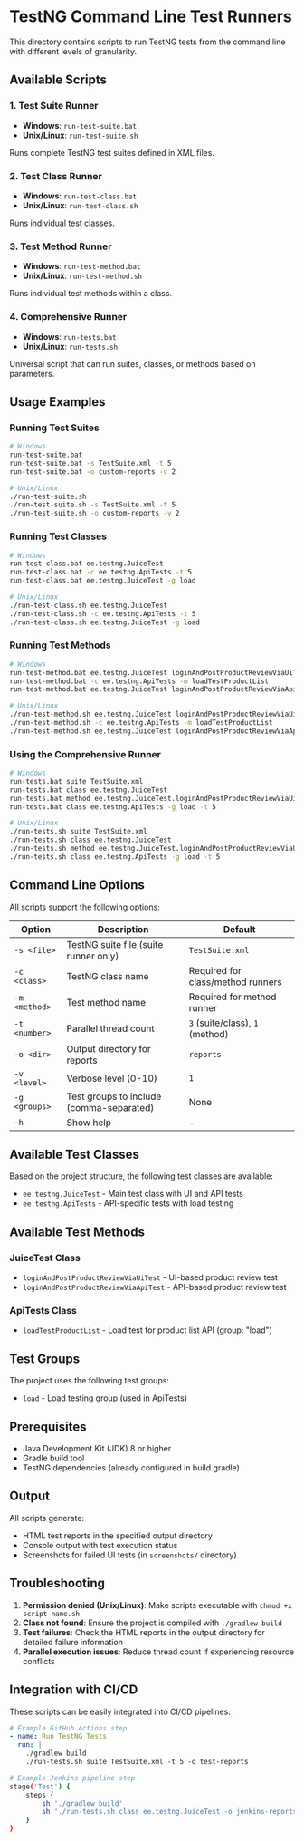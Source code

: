 # TestNG Command Line Test Runners

This directory contains scripts to run TestNG tests from the command line with different levels of granularity.

## Available Scripts

### 1. Test Suite Runner
- **Windows**: `run-test-suite.bat`
- **Unix/Linux**: `run-test-suite.sh`

Runs complete TestNG test suites defined in XML files.

### 2. Test Class Runner
- **Windows**: `run-test-class.bat`
- **Unix/Linux**: `run-test-class.sh`

Runs individual test classes.

### 3. Test Method Runner
- **Windows**: `run-test-method.bat`
- **Unix/Linux**: `run-test-method.sh`

Runs individual test methods within a class.

### 4. Comprehensive Runner
- **Windows**: `run-tests.bat`
- **Unix/Linux**: `run-tests.sh`

Universal script that can run suites, classes, or methods based on parameters.

## Usage Examples

### Running Test Suites

```bash
# Windows
run-test-suite.bat
run-test-suite.bat -s TestSuite.xml -t 5
run-test-suite.bat -o custom-reports -v 2

# Unix/Linux
./run-test-suite.sh
./run-test-suite.sh -s TestSuite.xml -t 5
./run-test-suite.sh -o custom-reports -v 2
```

### Running Test Classes

```bash
# Windows
run-test-class.bat ee.testng.JuiceTest
run-test-class.bat -c ee.testng.ApiTests -t 5
run-test-class.bat ee.testng.JuiceTest -g load

# Unix/Linux
./run-test-class.sh ee.testng.JuiceTest
./run-test-class.sh -c ee.testng.ApiTests -t 5
./run-test-class.sh ee.testng.JuiceTest -g load
```

### Running Test Methods

```bash
# Windows
run-test-method.bat ee.testng.JuiceTest loginAndPostProductReviewViaUiTest
run-test-method.bat -c ee.testng.ApiTests -m loadTestProductList
run-test-method.bat ee.testng.JuiceTest loginAndPostProductReviewViaApiTest -g load

# Unix/Linux
./run-test-method.sh ee.testng.JuiceTest loginAndPostProductReviewViaUiTest
./run-test-method.sh -c ee.testng.ApiTests -m loadTestProductList
./run-test-method.sh ee.testng.JuiceTest loginAndPostProductReviewViaApiTest -g load
```

### Using the Comprehensive Runner

```bash
# Windows
run-tests.bat suite TestSuite.xml
run-tests.bat class ee.testng.JuiceTest
run-tests.bat method ee.testng.JuiceTest.loginAndPostProductReviewViaUiTest
run-tests.bat class ee.testng.ApiTests -g load -t 5

# Unix/Linux
./run-tests.sh suite TestSuite.xml
./run-tests.sh class ee.testng.JuiceTest
./run-tests.sh method ee.testng.JuiceTest.loginAndPostProductReviewViaUiTest
./run-tests.sh class ee.testng.ApiTests -g load -t 5
```

## Command Line Options

All scripts support the following options:

| Option | Description | Default |
|--------|-------------|---------|
| `-s <file>` | TestNG suite file (suite runner only) | `TestSuite.xml` |
| `-c <class>` | TestNG class name | Required for class/method runners |
| `-m <method>` | Test method name | Required for method runner |
| `-t <number>` | Parallel thread count | `3` (suite/class), `1` (method) |
| `-o <dir>` | Output directory for reports | `reports` |
| `-v <level>` | Verbose level (0-10) | `1` |
| `-g <groups>` | Test groups to include (comma-separated) | None |
| `-h` | Show help | - |

## Available Test Classes

Based on the project structure, the following test classes are available:

- `ee.testng.JuiceTest` - Main test class with UI and API tests
- `ee.testng.ApiTests` - API-specific tests with load testing

## Available Test Methods

### JuiceTest Class
- `loginAndPostProductReviewViaUiTest` - UI-based product review test
- `loginAndPostProductReviewViaApiTest` - API-based product review test

### ApiTests Class
- `loadTestProductList` - Load test for product list API (group: "load")

## Test Groups

The project uses the following test groups:
- `load` - Load testing group (used in ApiTests)

## Prerequisites

- Java Development Kit (JDK) 8 or higher
- Gradle build tool
- TestNG dependencies (already configured in build.gradle)

## Output

All scripts generate:
- HTML test reports in the specified output directory
- Console output with test execution status
- Screenshots for failed UI tests (in `screenshots/` directory)

## Troubleshooting

1. **Permission denied (Unix/Linux)**: Make scripts executable with `chmod +x script-name.sh`
2. **Class not found**: Ensure the project is compiled with `./gradlew build`
3. **Test failures**: Check the HTML reports in the output directory for detailed failure information
4. **Parallel execution issues**: Reduce thread count if experiencing resource conflicts

## Integration with CI/CD

These scripts can be easily integrated into CI/CD pipelines:

```yaml
# Example GitHub Actions step
- name: Run TestNG Tests
  run: |
    ./gradlew build
    ./run-tests.sh suite TestSuite.xml -t 5 -o test-reports
```

```bash
# Example Jenkins pipeline step
stage('Test') {
    steps {
        sh './gradlew build'
        sh './run-tests.sh class ee.testng.JuiceTest -o jenkins-reports'
    }
}
```
